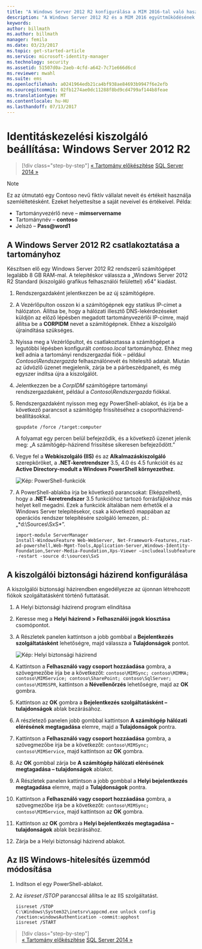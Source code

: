 ```yaml
---
title: "A Windows Server 2012 R2 konfigurálása a MIM 2016-tal való használathoz | Microsoft Docs"
description: "A Windows Server 2012 R2 és a MIM 2016 együttműködésének előkészítési lépései és minimumkövetelményei"
keywords: 
author: billmath
ms.author: billmath
manager: femila
ms.date: 03/23/2017
ms.topic: get-started-article
ms.service: microsoft-identity-manager
ms.technology: security
ms.assetid: 51507d0a-2aeb-4cfd-a642-7c71e666d6cd
ms.reviewer: mwahl
ms.suite: ems
ms.openlocfilehash: a0241964edb21ca4bf938ae84693b9947f6e2efb
ms.sourcegitcommit: 02fb1274ae0dc11288f8bd9cd4799af144b8feae
ms.translationtype: MT
ms.contentlocale: hu-HU
ms.lasthandoff: 07/13/2017
---
```

# Identitáskezelési kiszolgáló beállítása: Windows Server 2012 R2
<a id="set-up-an-identity-management-server-windows-server-2012-r2" class="xliff"></a>

>[!div class="step-by-step"]
[« Tartomány előkészítése](preparing-domain.md)
[SQL Server 2014 »](prepare-server-sql2014.md)

> [!NOTE]
> Ez az útmutató egy Contoso nevű fiktív vállalat neveit és értékeit használja szemléltetésként. Ezeket helyettesítse a saját neveivel és értékeivel. Példa:
> - Tartományvezérlő neve – **mimservername**
> - Tartománynév – **contoso**
> - Jelszó – **Pass@word1**

## A Windows Server 2012 R2 csatlakoztatása a tartományhoz
<a id="join-windows-server-2012-r2-to-your-domain" class="xliff"></a>

Készítsen elő egy Windows Server 2012 R2 rendszerű számítógépet legalább 8 GB RAM-mal. A telepítéskor válassza a „Windows Server 2012 R2 Standard (kiszolgáló grafikus felhasználói felülettel) x64” kiadást.

1. Rendszergazdaként jelentkezzen be az új számítógépre.

2. A Vezérlőpulton osszon ki a számítógépnek egy statikus IP-címet a hálózaton. Állítsa be, hogy a hálózati illesztő DNS-lekérdezéseket küldjön az előző lépésben megadott tartományvezérlői IP-címre, majd állítsa be a **CORPIDM** nevet a számítógépnek.  Ehhez a kiszolgáló újraindítása szükséges.

3. Nyissa meg a Vezérlőpultot, és csatlakoztassa a számítógépet a legutóbbi lépésben konfigurált *contoso.local* tartományhoz.  Ehhez meg kell adnia a tartományi rendszergazdai fiók – például *Contoso\Rendszergazda* felhasználónevét és hitelesítő adatait.  Miután az üdvözlő üzenet megjelenik, zárja be a párbeszédpanelt, és még egyszer indítsa újra a kiszolgálót.

4. Jelentkezzen be a *CorpIDM* számítógépre tartományi rendszergazdaként, például a *Contoso\Rendszergazda* fiókkal.

5. Rendszergazdaként nyisson meg egy PowerShell-ablakot, és írja be a következő parancsot a számítógép frissítéséhez a csoportházirend-beállításokkal.

    ```
    gpupdate /force /target:computer
    ```

    A folyamat egy percen belül befejeződik, és a következő üzenet jelenik meg: „A számítógép-házirend frissítése sikeresen befejeződött.”

6. Vegye fel a **Webkiszolgáló (IIS)** és az **Alkalmazáskiszolgáló** szerepköröket, a **.NET-keretrendszer** 3.5, 4.0 és 4.5 funkcióit és az **Active Directory-modult a Windows PowerShell környezethez**.

    ![Kép: PowerShell-funkciók](media/MIM-DeployWS2.png)

7. A PowerShell-ablakba írja be következő parancsokat: Elképzelhető, hogy a **.NET-keretrendszer** 3.5 funkcióhoz tartozó forrásfájlokhoz más helyet kell megadni. Ezek a funkciók általában nem érhetők el a Windows Server telepítésekor, csak a következő mappában az operációs rendszer telepítésére szolgáló lemezen, pl.: „*d:\Sources\SxS\*”.

    ```
    import-module ServerManager
    Install-WindowsFeature Web-WebServer, Net-Framework-Features,rsat-ad-powershell,Web-Mgmt-Tools,Application-Server,Windows-Identity-Foundation,Server-Media-Foundation,Xps-Viewer –includeallsubfeature -restart -source d:\sources\SxS
    ```

## A kiszolgálói biztonsági házirend konfigurálása
<a id="configure-the-server-security-policy" class="xliff"></a>

A kiszolgálói biztonsági házirendben engedélyezze az újonnan létrehozott fiókok szolgáltatásként történő futtatását.

1. A Helyi biztonsági házirend program elindítása

2. Keresse meg a **Helyi házirend > Felhasználói jogok kiosztása** csomópontot.

3. A Részletek panelen kattintson a jobb gombbal a **Bejelentkezés szolgáltatásként** lehetőségre, majd válassza a **Tulajdonságok** pontot.

    ![Kép: Helyi biztonsági házirend](media/MIM-DeployWS3.png)

4. Kattintson a **Felhasználó vagy csoport hozzáadása** gombra, a szövegmezőbe írja be a következőt: `contoso\MIMSync; contoso\MIMMA; contoso\MIMService; contoso\SharePoint; contoso\SqlServer; contoso\MIMSSPR`, kattintson a **Névellenőrzés** lehetőségre, majd az **OK** gombra.

5. Kattintson az **OK** gombra a **Bejelentkezés szolgáltatásként – tulajdonságok** ablak bezárásához.

6.  A részletező panelen jobb gombbal kattintson **A számítógép hálózati elérésének megtagadása** elemre, majd a **Tulajdonságok** pontra.

7. Kattintson a **Felhasználó vagy csoport hozzáadása** gombra, a szövegmezőbe írja be a következőt: `contoso\MIMSync; contoso\MIMService`, majd kattintson az **OK** gombra.

8. Az **OK** gombbal zárja be **A számítógép hálózati elérésének megtagadása – tulajdonságok** ablakot.

9. A Részletek panelen kattintson a jobb gombbal a **Helyi bejelentkezés megtagadása** elemre, majd a **Tulajdonságok** pontra.

10. Kattintson a **Felhasználó vagy csoport hozzáadása** gombra, a szövegmezőbe írja be a következőt: `contoso\MIMSync; contoso\MIMService`, majd kattintson az **OK** gombra.

11. Kattintson az **OK** gombra a **Helyi bejelentkezés megtagadása – tulajdonságok** ablak bezárásához.

12. Zárja be a Helyi biztonsági házirend ablakot.


## Az IIS Windows-hitelesítés üzemmód módosítása
<a id="change-the-iis-windows-authentication-mode" class="xliff"></a>

1.  Indítson el egy PowerShell-ablakot.

2.  Az *iisreset /STOP* paranccsal állítsa le az IIS szolgáltatást.

    ```
    iisreset /STOP
    C:\Windows\System32\inetsrv\appcmd.exe unlock config /section:windowsAuthentication -commit:apphost
    iisreset /START
    ```

>[!div class="step-by-step"]  
[« Tartomány előkészítése](preparing-domain.md)
[SQL Server 2014 »](prepare-server-sql2014.md)
